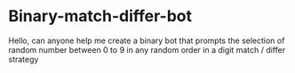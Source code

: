 # Binary-match-differ-bot
Hello, can anyone help me create a binary bot that prompts the selection of random number between 0 to 9 in any random order in a digit match / differ strategy
